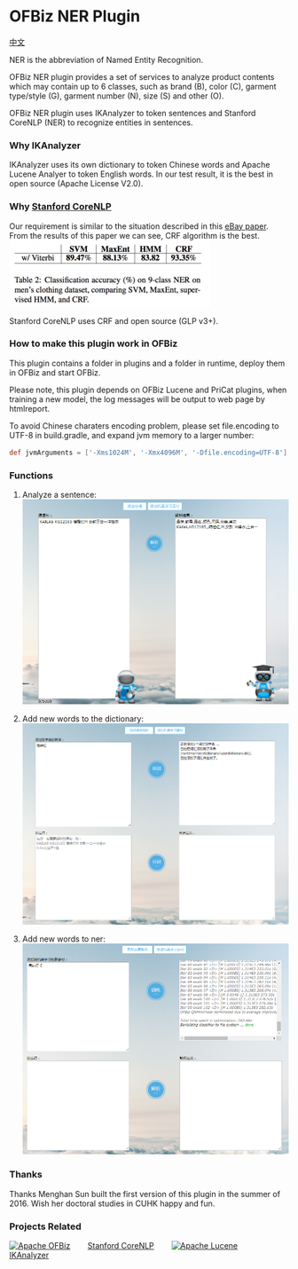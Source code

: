 OFBiz NER Plugin
====
[中文](README_zh.md) 

NER is the abbreviation of Named Entity Recognition.

OFBiz NER plugin provides a set of services to analyze product contents which may contain up to 6 classes, such as brand (B), color (C), garment type/style (G), garment number (N), size (S) and other (O).

OFBiz NER plugin uses IKAnalyzer to token sentences and Stanford CoreNLP (NER) to recognize entities in sentences.

### Why IKAnalyzer
IKAnalyzer uses its own dictionary to token Chinese words and Apache Lucene Analyer to token English words. In our test result, it is the best in open source (Apache License V2.0).


### Why [Stanford CoreNLP](https://github.com/stanfordnlp/CoreNLP)
Our requirement is similar to the situation described in this [eBay paper](https://aclweb.org/anthology/D/D11/D11-1144.pdf). From the results of this paper we can see, CRF algorithm is the best.<br/>
![NER Algorithm Compare](./plugins/ner/docs/ner_algorithm_compare.png)

Stanford CoreNLP uses CRF and open source (GLP v3+).

### How to make this plugin work in OFBiz
This plugin contains a folder in plugins and a folder in runtime, deploy them in OFBiz and start OFBiz.<br/>

Please note, this plugin depends on OFBiz Lucene and PriCat plugins, when training a new model, the log messages will be output to web page by htmlreport.

To avoid Chinese charaters encoding problem, please set file.encoding to UTF-8 in build.gradle, and expand jvm memory to a larger number:
```groovy
def jvmArguments = ['-Xms1024M', '-Xmx4096M', '-Dfile.encoding=UTF-8']
```

### Functions
1. Analyze a sentence:<br/>
![NER Analyze Sentence](./plugins/ner/docs/ner_main.png)

2. Add new words to the dictionary:<br/>
![NER Add To Dictionary](./plugins/ner/docs/ner_addtodictionary.png)

3. Add new words to ner:<br/>
![NER Add ML Words](./plugins/ner/docs/ner_addmlwords.png)

### Thanks
Thanks Menghan Sun built the first version of this plugin in the summer of 2016. Wish her doctoral studies in CUHK happy and fun.

### Projects Related
[![Apache OFBiz](http://ofbiz.apache.org/images/ofbiz_logo.png)](http://ofbiz.apache.org/) &nbsp;&nbsp;&nbsp;&nbsp;&nbsp;&nbsp; [Stanford CoreNLP](https://stanfordnlp.github.io/CoreNLP/)
&nbsp;&nbsp;&nbsp;&nbsp;&nbsp;&nbsp; [![Apache Lucene](http://lucene.apache.org/images/lucene_logo_green_300.png)](http://lucene.apache.org/) 
&nbsp;&nbsp;&nbsp;&nbsp;&nbsp;&nbsp; [IKAnalyzer](https://oschina.net/p/ikanalyzer)